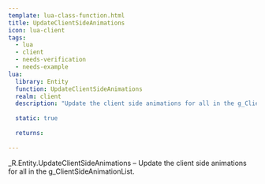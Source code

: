 ```yaml
---
template: lua-class-function.html
title: UpdateClientSideAnimations
icon: lua-client
tags:
  - lua
  - client
  - needs-verification
  - needs-example
lua:
  library: Entity
  function: UpdateClientSideAnimations
  realm: client
  description: "Update the client side animations for all in the g_ClientSideAnimationList."
  
  static: true
  
  returns:
    
---
```


<div class="lua__search__keywords">
_R.Entity.UpdateClientSideAnimations &#x2013; Update the client side animations for all in the g_ClientSideAnimationList.
</div>
